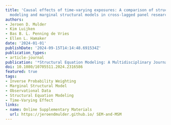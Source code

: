 ```yaml
---
title: 'Causal effects of time-varying exposures: A comparison of structural equation
  modeling and marginal structural models in cross-lagged panel research'
authors:
- Jeroen D. Mulder
- Kim Luijken
- Bas B. L. Penning de Vries
- Ellen L. Hamaker
date: '2024-01-01'
publishDate: '2024-09-15T14:14:48.691534Z'
publication_types:
- article-journal
publication: '*Structural Equation Modeling: A Multidisciplinary Journal*'
doi: 10.1080/10705511.2024.2316586
featured: true
tags:
- Inverse Probability Weighting
- Marginal Structural Model
- Observational Data
- Structural Equation Modeling
- Time-Varying Effect
links:
- name: Online Supplementary Materials
  url: https://jeroendmulder.github.io/ SEM-and-MSM
---
```


